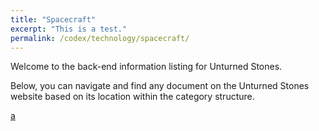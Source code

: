 ```yaml
---
title: "Spacecraft"
excerpt: "This is a test."
permalink: /codex/technology/spacecraft/
---
```


Welcome to the back-end information listing for Unturned Stones. 

Below, you can navigate and find any document on the Unturned Stones website based on its location within the category structure.

<a href="{{ site.baseurl }}{% link codex/test.md %}">a</a>